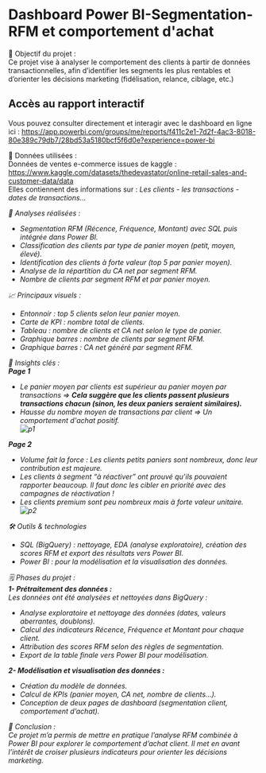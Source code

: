 
# Dashboard Power BI-Segmentation-RFM et comportement d'achat
📌 Objectif du projet :<br>
Ce projet vise à analyser le comportement des clients à partir de données transactionnelles, afin d’identifier les segments les plus rentables et d’orienter les décisions marketing (fidélisation, relance, ciblage, etc.)<br>

## Accès au rapport interactif  
Vous pouvez consulter directement et interagir avec le dashboard en ligne ici : https://app.powerbi.com/groups/me/reports/f411c2e1-7d2f-4ac3-8018-80e389c79db7/28bd53a5180bcf5f6d0e?experience=power-bi


🧩 Données utilisées :<br>
Données de ventes e-commerce issues de kaggle : https://www.kaggle.com/datasets/thedevastator/online-retail-sales-and-customer-data/data <br>
Elles contiennent des informations sur : <i> Les clients - les transactions - dates de transactions...</bi><br>

🧠 Analyses réalisées :<br>
- Segmentation RFM (Récence, Fréquence, Montant) avec SQL puis intégrée dans Power BI.<br>
- Classification des clients par type de panier moyen (petit, moyen, élevé).<br>
- Identification des clients à forte valeur (top 5 par panier moyen).<br>
- Analyse de la répartition du CA net par segment RFM.<br>
- Nombre de clients par segment RFM et par panier moyen.<br>

📈 Principaux visuels :<br>
- Entonnoir : top 5 clients selon leur panier moyen.<br>
- Carte de KPI : nombre total de clients.<br>
- Tableau : nombre de clients et CA net selon le type de panier.<br>
- Graphique barres : nombre de clients par segment RFM.<br>
- Graphique barres : CA net généré par segment RFM.<br>

🧠 Insights clés :<br>
<b> Page 1 </b><br>
- Le panier moyen par clients est supérieur au panier moyen par transactions => <b> Cela suggère que les clients passent plusieurs transactions chacun (sinon, les deux paniers seraient similaires).</b><br>
- Hausse du nombre moyen de transactions par client => Un comportement d'achat positif.<br>
![p1](https://github.com/user-attachments/assets/457e25cf-1a69-46ab-86c7-61a11b6a1739)



<b>Page 2 </b><br>
- Volume fait la force : Les clients petits paniers sont nombreux, donc leur contribution est majeure.<br>
- Les clients à segment “à réactiver” ont prouvé qu’ils pouvaient rapporter beaucoup. Il faut donc les cibler en priorité avec des campagnes de réactivation !<br>
- Les clients premium sont peu nombreux mais à forte valeur unitaire.<br>
![p2](https://github.com/user-attachments/assets/5990fab5-82e4-4437-a1af-de8201a930de)



🛠️ Outils & technologies<br>
- SQL (BigQuery) :  nettoyage, EDA (analyse exploratoire), création des scores RFM et export des résultats vers Power BI.<br>
- Power BI : pour la modélisation et la visualisation des données.<br>

🗒️ Phases du projet :<br>
**1- Prétraitement des données :** <br>
Les données ont été analysées et nettoyées dans BigQuery :<br>
- Analyse exploratoire et nettoyage des données (dates, valeurs aberrantes, doublons).<br>
- Calcul des indicateurs Récence, Fréquence et Montant pour chaque client.<br>
- Attribution des scores RFM selon des règles de segmentation.<br>
- Export de la table finale vers Power BI pour modélisation.<br>

**2- Modélisation et visualisation des données :**<br>
- Création du modèle de données.<br>
- Calcul de KPIs (panier moyen, CA net, nombre de clients…).<br>
- Conception de deux pages de dashboard (segmentation client, comportement d’achat). <br>

🎯 Conclusion : <br>
Ce projet m’a permis de mettre en pratique l’analyse RFM combinée à Power BI pour explorer le comportement d’achat client. Il met en avant l’intérêt de croiser plusieurs indicateurs pour orienter les décisions marketing.  

